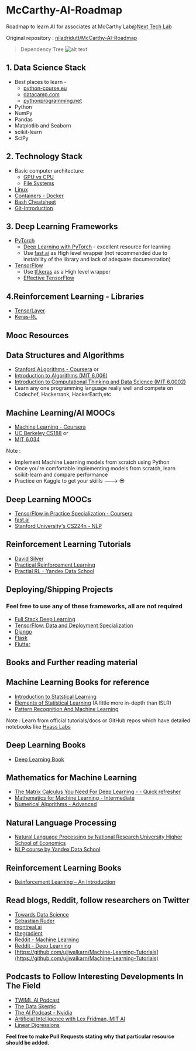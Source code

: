 # McCarthy-AI-Roadmap

Roadmap to learn AI for associates at McCarthy Lab@[Next Tech Lab](https://nextech.io/home)

Original repository : [niladridutt/McCarthy-AI-Roadmap](https://github.com/niladridutt/McCarthy-AI-Roadmap)

> Dependency Tree
> ![alt text](./images/Workplan.png)

## 1. Data Science Stack

- Best places to learn -
  - [python-course.eu](https://www.python-course.eu/)
  - [datacamp.com](https://www.datacamp.com/)
  - [pythonprogramming.net](https://www.pythonprogramming.net/)
- Python
- NumPy
- Pandas
- Matplotlib and Seaborn
- scikit-learn
- SciPy

## 2. Technology Stack

- Basic computer architecture:
  - [GPU vs CPU](https://blogs.nvidia.com/blog/2009/12/16/whats-the-difference-between-a-cpu-and-a-gpu/)
  - [File Systems](https://wiki.microfocus.com/index.php/File_System_Primer)
- [Linux](https://www.digitalocean.com/community/tutorials/an-introduction-to-linux-basics)
- [Containers - Docker](https://docs.docker.com/engine/docker-overview/)
- [Bash Cheatsheet](https://devhints.io/bash)
- [Git-Introduction](https://readwrite.com/2013/09/30/understanding-github-a-journey-for-beginners-part-1/)

## 3. Deep Learning Frameworks

- [PyTorch](https://pytorch.org/tutorials/)
  - [Deep Learning with PyTorch](https://pytorch.org/assets/deep-learning/Deep-Learning-with-PyTorch.pdf) - excellent resource for learning
  - Use [fast.ai](https://docs.fast.ai/training.html) as High level wrapper (not recommended due to instability of the library and lack of adequate documentation)
- [TensorFlow](https://www.tensorflow.org/tutorials/)
  - Use [tf.keras](https://www.tensorflow.org/guide/keras) as a High level wrapper
  - [Effective TensorFlow](https://github.com/vahidk/EffectiveTensorflow)

## 4.Reinforcement Learning - Libraries

- [TensorLayer](https://github.com/tensorlayer/tensorlayer)
- [Keras-RL](https://github.com/keras-rl/keras-rl)

## Mooc Resources

## Data Structures and Algorithms

- [Stanford ALgorithms - Coursera](https://www.coursera.org/specializations/algorithms) or
- [Introduction to Algorithms (MIT 6.006)](https://ocw.mit.edu/courses/electrical-engineering-and-computer-science/6-006-introduction-to-algorithms-fall-2011/)
- [Introduction to Computational Thinking and Data Science (MIT 6.0002)](https://ocw.mit.edu/courses/electrical-engineering-and-computer-science/6-0002-introduction-to-computational-thinking-and-data-science-fall-2016/)
- Learn any one programming language really well and compete on Codechef, Hackerrank, HackerEarth,etc

## Machine Learning/AI MOOCs

- [Machine Learning - Coursera](https://www.coursera.org/learn/machine-learning)
- [UC Berkeley CS188](https://inst.eecs.berkeley.edu/~cs188/fa18/) or
- [MIT 6.034](https://ocw.mit.edu/courses/electrical-engineering-and-computer-science/6-034-artificial-intelligence-fall-2010/lecture-videos/)

Note :

- Implement Machine Learning models from scratch using Python
- Once you're comfortable implementing models from scratch, learn scikit-learn and compare performance
- Practice on Kaggle to get your skiills ---> :sunglasses:

## Deep Learning MOOCs

- [TensorFlow in Practice Specialization - Coursera](https://www.coursera.org/specializations/tensorflow-in-practice?)
- [fast.ai](http://www.fast.ai/)
- [Stanford University's CS224n - NLP](https://www.youtube.com/watch?v=OQQ-W_63UgQ&list=PL3FW7Lu3i5Jsnh1rnUwq_TcylNr7EkRe6)

## Reinforcement Learning Tutorials

- [David Silver](https://www.youtube.com/watch?v=2pWv7GOvuf0&list=PL7-jPKtc4r78-wCZcQn5IqyuWhBZ8fOxT)
- [Practical Reinforcement Learning](https://www.coursera.org/learn/practical-rl)
- [Practial RL - Yandex Data School](https://github.com/yandexdataschool/Practical_RL)

## Deploying/Shipping Projects

### Feel free to use any of these frameworks, all are not required

- [Full Stack Deep Learning](https://fullstackdeeplearning.com/)
- [TensorFlow: Data and Deployment Specialization](https://www.coursera.org/specializations/tensorflow-data-and-deployment?)
- [Django](https://docs.djangoproject.com/en/3.0/intro/tutorial01/)
- [Flask](https://www.tutorialspoint.com/flask/index.htm)
- [Flutter](https://www.tutorialspoint.com/flutter/index.htm)

## Books and Further reading material

## Machine Learning Books for reference

- [Introduction to Statstical Learning](https://www-bcf.usc.edu/~gareth/ISL/)
- [Elements of Statistical Learning](https://web.stanford.edu/~hastie/Papers/ESLII.pdf) (A little more in-depth than ISLR)
- [Pattern Recognition And Machine Learning](http://users.isr.ist.utl.pt/~wurmd/Livros/school/Bishop%20-%20Pattern%20Recognition%20And%20Machine%20Learning%20-%20Springer%20%202006.pdf)

Note : Learn from official tutorials/docs or GitHub repos which have detailed notebooks like [Hvass Labs](https://github.com/Hvass-Labs/TensorFlow-Tutorials)

## Deep Learning Books

- [Deep Learning Book](http://www.deeplearningbook.org/)

## Mathematics for Machine Learning

- [The Matrix Calculus You Need For Deep Learning - - Quick refresher](https://arxiv.org/pdf/1802.01528)
- [Mathematics for Machine Learning - Intermediate](https://mml-book.github.io/)
- [Numerical Algorithms - Advanced](https://people.csail.mit.edu/jsolomon/share/book/numerical_book.pdf)

## Natural Language Processing

- [Natural Language Processing by National Research University Higher School of Economics](https://www.coursera.org/learn/language-processing)
- [NLP course by Yandex Data School](https://github.com/yandexdataschool/nlp_course)

## Reinforcement Learning Books

- [Reinforcement Learning – An Introduction](https://drive.google.com/file/d/1opPSz5AZ_kVa1uWOdOiveNiBFiEOHjkG/view)

## Read blogs, Reddit, follow researchers on Twitter

- [Towards Data Science](https://towardsdatascience.com/)
- [Sebastian Ruder](http://ruder.io/)
- [montreal.ai](https://montrealartificialintelligence.com/)
- [thegradient](https://thegradient.pub/)
- [Reddit - Machine Learning](https://www.reddit.com/r/MachineLearning/)
- [Reddit - Deep Learning](https://www.reddit.com/r/deeplearning/)
- [https://github.com/ujjwalkarn/Machine-Learning-Tutorials](https://github.com/ujjwalkarn/Machine-Learning-Tutorials)

## Podcasts to Follow Interesting Developments In The Field

- [TWIML AI Podcast](https://twimlai.com/tag/podcast/)
- [The Data Skeptic](https://open.spotify.com/show/1BZN7H3ikovSejhwQTzNm4?si=gv3IrtPzQs6F9phaHDGpSQ)
- [The AI Podcast - Nvidia](https://soundcloud.com/theaipodcast)
- [Artificial Intelligence with Lex Fridman, MIT AI](https://open.spotify.com/show/2MAi0BvDc6GTFvKFPXnkCL)
- [Linear Digressions](http://lineardigressions.com/)

**Feel free to make Pull Requests stating why that particular resource should be added.**

